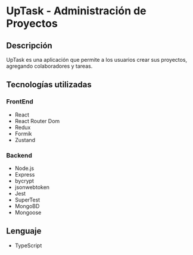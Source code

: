 # UpTask - Administración de Proyectos

## Descripción

UpTask es una aplicación que permite a los usuarios crear sus proyectos, agregando colaboradores y tareas.

## Tecnologías utilizadas

### FrontEnd

- React
- React Router Dom
- Redux
- Formik
- Zustand

### Backend

- Node.js
- Express
- bycrypt
- jsonwebtoken
- Jest
- SuperTest
- MongoBD
- Mongoose

## Lenguaje

- TypeScript